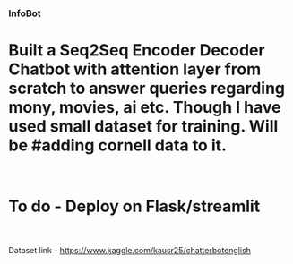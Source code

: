 ### InfoBot<br>
# Built a Seq2Seq Encoder Decoder Chatbot with attention layer from scratch to answer queries regarding mony, movies, ai etc. Though I have used small dataset for training. Will be #adding cornell data to it.
<br>

# To do -  Deploy on Flask/streamlit<br><br>

Dataset link  - https://www.kaggle.com/kausr25/chatterbotenglish
